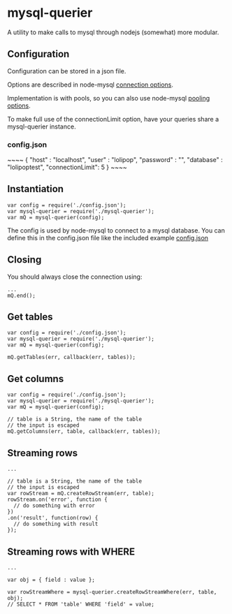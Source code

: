 mysql-querier
=======

A utility to make calls to mysql through nodejs (somewhat) more modular.

Configuration
-------------

Configuration can be stored in a json file.

Options are described in node-mysql [connection
options](https://github.com/felixge/node-mysql#connection-options).

Implementation is with pools, so you can also use node-mysql [pooling
options](https://github.com/felixge/node-mysql#pool-options).

To make full use of the connectionLimit option, have your queries share a
mysql-querier instance.

<h3>config.json</h3>
~~~~
{
  "host" : "localhost",
  "user" :  "lolipop",
  "password" :  "",
  "database" : "lolipoptest",
  "connectionLimit": 5
}
~~~~

Instantiation
-------------

~~~~
var config = require('./config.json');
var mysql-querier = require('./mysql-querier');
var mQ = mysql-querier(config);
~~~~


The config is used by node-mysql to connect to a mysql database.
You can define this in the config.json file
like the included example [config.json](./config.json)


Closing
-------

You should always close the connection using:
~~~~
...
mQ.end();
~~~~


Get tables
--------------

~~~~
var config = require('./config.json');
var mysql-querier = require('./mysql-querier');
var mQ = mysql-querier(config);

mQ.getTables(err, callback(err, tables));
~~~~

Get columns
--------------

~~~~
var config = require('./config.json');
var mysql-querier = require('./mysql-querier');
var mQ = mysql-querier(config);

// table is a String, the name of the table
// the input is escaped
mQ.getColumns(err, table, callback(err, tables));
~~~~

Streaming rows
--------------

~~~~
...

// table is a String, the name of the table
// the input is escaped
var rowStream = mQ.createRowStream(err, table);
rowStream.on('error', function {
  // do something with error
})
.on('result', function(row) {
  // do something with result
});
~~~~

Streaming rows with WHERE
-------------------------

~~~~
...

var obj = { field : value };

var rowStreamWhere = mysql-querier.createRowStreamWhere(err, table, obj);
// SELECT * FROM 'table' WHERE 'field' = value;
~~~~
